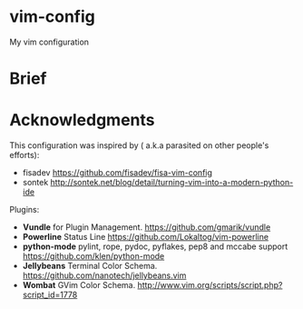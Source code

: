 vim-config
==========

My vim configuration


Brief
=====


Acknowledgments
===============

This configuration was inspired by ( a.k.a parasited on other people's efforts):

* fisadev <https://github.com/fisadev/fisa-vim-config>
* sontek <http://sontek.net/blog/detail/turning-vim-into-a-modern-python-ide>

Plugins:

* **Vundle** for Plugin Management. <https://github.com/gmarik/vundle>
* **Powerline** Status Line <https://github.com/Lokaltog/vim-powerline>
* **python-mode** pylint, rope, pydoc, pyflakes, pep8 and mccabe support <https://github.com/klen/python-mode>
* **Jellybeans** Terminal Color Schema. <https://github.com/nanotech/jellybeans.vim>
* **Wombat** GVim Color Schema. <http://www.vim.org/scripts/script.php?script_id=1778>

